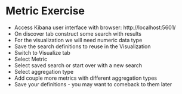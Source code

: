 # Metric Exercise #

* Access Kibana user interface with browser: http://localhost:5601/
* On discover tab construct some search with results
* For the visualization we will need numeric data type
* Save the search definitions to reuse in the Visualization
* Switch to Visualize tab
* Select Metric
* Select saved search or start over with a new search
* Select aggregation type
* Add couple more metrics with different aggregation types
* Save your definitions - you may want to comeback to them later